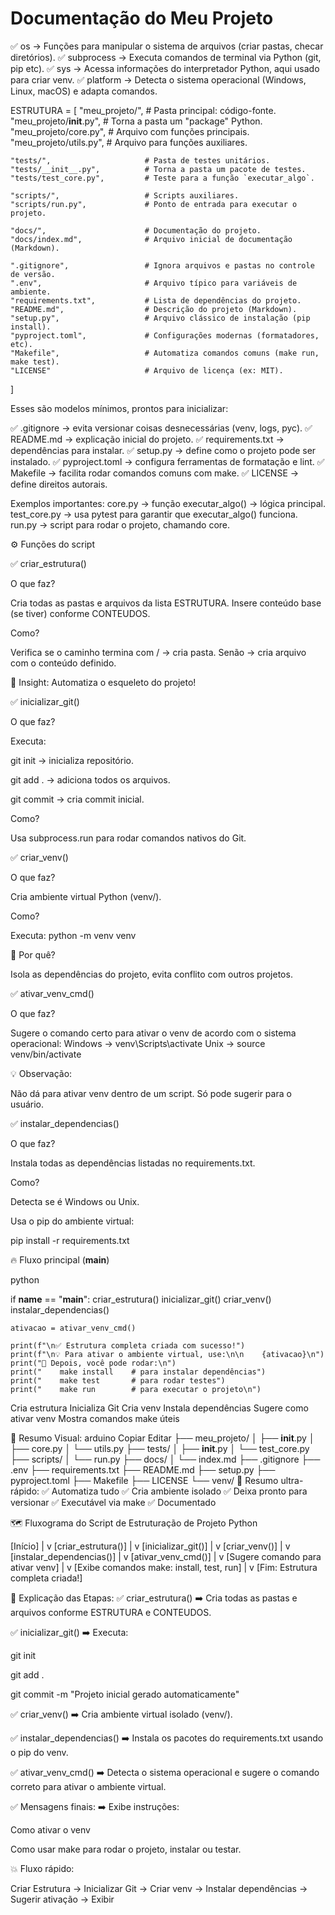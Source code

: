 # Documentação do Meu Projeto

✅ os → Funções para manipular o sistema de arquivos (criar pastas, checar diretórios).
✅ subprocess → Executa comandos de terminal via Python (git, pip etc).
✅ sys → Acessa informações do interpretador Python, aqui usado para criar venv.
✅ platform → Detecta o sistema operacional (Windows, Linux, macOS) e adapta comandos.


ESTRUTURA = [
    "meu_projeto/",               # Pasta principal: código-fonte.
    "meu_projeto/__init__.py",    # Torna a pasta um "package" Python.
    "meu_projeto/core.py",        # Arquivo com funções principais.
    "meu_projeto/utils.py",       # Arquivo para funções auxiliares.
    
    "tests/",                     # Pasta de testes unitários.
    "tests/__init__.py",          # Torna a pasta um pacote de testes.
    "tests/test_core.py",         # Teste para a função `executar_algo`.
    
    "scripts/",                   # Scripts auxiliares.
    "scripts/run.py",             # Ponto de entrada para executar o projeto.
    
    "docs/",                      # Documentação do projeto.
    "docs/index.md",              # Arquivo inicial de documentação (Markdown).
    
    ".gitignore",                 # Ignora arquivos e pastas no controle de versão.
    ".env",                       # Arquivo típico para variáveis de ambiente.
    "requirements.txt",           # Lista de dependências do projeto.
    "README.md",                  # Descrição do projeto (Markdown).
    "setup.py",                   # Arquivo clássico de instalação (pip install).
    "pyproject.toml",             # Configurações modernas (formatadores, etc).
    "Makefile",                   # Automatiza comandos comuns (make run, make test).
    "LICENSE"                     # Arquivo de licença (ex: MIT).
]

Esses são modelos mínimos, prontos para inicializar:

✅ .gitignore → evita versionar coisas desnecessárias (venv, logs, pyc).
✅ README.md → explicação inicial do projeto.
✅ requirements.txt → dependências para instalar.
✅ setup.py → define como o projeto pode ser instalado.
✅ pyproject.toml → configura ferramentas de formatação e lint.
✅ Makefile → facilita rodar comandos comuns com make.
✅ LICENSE → define direitos autorais.

Exemplos importantes:
core.py → função executar_algo() → lógica principal.
test_core.py → usa pytest para garantir que executar_algo() funciona.
run.py → script para rodar o projeto, chamando core.


⚙️ Funções do script

✅ criar_estrutura()

O que faz?

Cria todas as pastas e arquivos da lista ESTRUTURA.
Insere conteúdo base (se tiver) conforme CONTEUDOS.

Como?

Verifica se o caminho termina com / → cria pasta.
Senão → cria arquivo com o conteúdo definido.

🧠 Insight: Automatiza o esqueleto do projeto!

✅ inicializar_git()

O que faz?

Executa:

git init → inicializa repositório.

git add . → adiciona todos os arquivos.

git commit → cria commit inicial.

Como?

Usa subprocess.run para rodar comandos nativos do Git.

✅ criar_venv()

O que faz?

Cria ambiente virtual Python (venv/).

Como?

Executa: python -m venv venv

🧠 Por quê?

Isola as dependências do projeto, evita conflito com outros projetos.

✅ ativar_venv_cmd()

O que faz?

Sugere o comando certo para ativar o venv de acordo com o sistema operacional:
Windows → venv\Scripts\activate
Unix → source venv/bin/activate

💡 Observação:

Não dá para ativar venv dentro de um script. Só pode sugerir para o usuário.

✅ instalar_dependencias()

O que faz?

Instala todas as dependências listadas no requirements.txt.

Como?

Detecta se é Windows ou Unix.

Usa o pip do ambiente virtual:

pip install -r requirements.txt

🔥 Fluxo principal (__main__)

python

if __name__ == "__main__":
    criar_estrutura()
    inicializar_git()
    criar_venv()
    instalar_dependencias()

    ativacao = ativar_venv_cmd()

    print(f"\n✅ Estrutura completa criada com sucesso!")
    print(f"\n💡 Para ativar o ambiente virtual, use:\n\n    {ativacao}\n")
    print("🚀 Depois, você pode rodar:\n")
    print("    make install    # para instalar dependências")
    print("    make test       # para rodar testes")
    print("    make run        # para executar o projeto\n")

Cria estrutura
Inicializa Git
Cria venv
Instala dependências
Sugere como ativar venv
Mostra comandos make úteis

🎯 Resumo Visual:
arduino
Copiar
Editar
├── meu_projeto/
│   ├── __init__.py
│   ├── core.py
│   └── utils.py
├── tests/
│   ├── __init__.py
│   └── test_core.py
├── scripts/
│   └── run.py
├── docs/
│   └── index.md
├── .gitignore
├── .env
├── requirements.txt
├── README.md
├── setup.py
├── pyproject.toml
├── Makefile
├── LICENSE
└── venv/
🚀 Resumo ultra-rápido:
✅ Automatiza tudo
✅ Cria ambiente isolado
✅ Deixa pronto para versionar
✅ Executável via make
✅ Documentado

🗺️ Fluxograma do Script de Estruturação de Projeto Python

[Início]
   |
   v
[criar_estrutura()]
   |
   v
[inicializar_git()]
   |
   v
[criar_venv()]
   |
   v
[instalar_dependencias()]
   |
   v
[ativar_venv_cmd()]
   |
   v
[Sugere comando para ativar venv]
   |
   v
[Exibe comandos make: install, test, run]
   |
   v
[Fim: Estrutura completa criada!]

🎨 Explicação das Etapas:
✅ criar_estrutura()
➡️ Cria todas as pastas e arquivos conforme ESTRUTURA e CONTEUDOS.

✅ inicializar_git()
➡️ Executa:

git init

git add .

git commit -m "Projeto inicial gerado automaticamente"

✅ criar_venv()
➡️ Cria ambiente virtual isolado (venv/).

✅ instalar_dependencias()
➡️ Instala os pacotes do requirements.txt usando o pip do venv.

✅ ativar_venv_cmd()
➡️ Detecta o sistema operacional e sugere o comando correto para ativar o ambiente virtual.

✅ Mensagens finais:
➡️ Exibe instruções:

Como ativar o venv

Como usar make para rodar o projeto, instalar ou testar.

💥 Fluxo rápido:

Criar Estrutura → Inicializar Git → Criar venv → Instalar dependências → Sugerir ativação → Exibir
